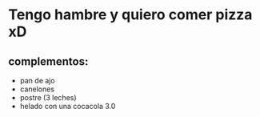 # Tengo hambre y quiero comer pizza xD
## complementos:
* pan de ajo
* canelones
* postre (3 leches)
* helado con una cocacola 3.0 